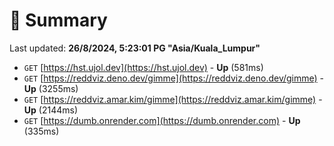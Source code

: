 # 📖 Summary
Last updated: **26/8/2024, 5:23:01 PG "Asia/Kuala_Lumpur"**

- `GET` [https://hst.ujol.dev](https://hst.ujol.dev) - **Up** (581ms)
- `GET` [https://reddviz.deno.dev/gimme](https://reddviz.deno.dev/gimme) - **Up** (3255ms)
- `GET` [https://reddviz.amar.kim/gimme](https://reddviz.amar.kim/gimme) - **Up** (2144ms)
- `GET` [https://dumb.onrender.com](https://dumb.onrender.com) - **Up** (335ms)
